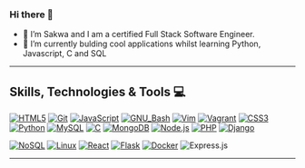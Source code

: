 ### Hi there 👋


- 🔭 I’m Sakwa and I am a certified Full Stack Software Engineer.
- 🌱 I’m currently bulding cool applications whilst learning Python, Javascript, C and SQL

---

## Skills, Technologies & Tools :computer:

[![HTML5](https://img.shields.io/badge/HTML5-E34F26?style=for-the-badge&logo=html5&labelColor=282828)](https://developer.mozilla.org/en-US/docs/Web/HTML)
[![Git](https://img.shields.io/badge/Git-F05032?style=for-the-badge&logo=git&labelColor=282828)](https://git-scm.com/)
[![JavaScript](https://img.shields.io/badge/JavaScript-F7DF1E?style=for-the-badge&logo=javascript&labelColor=282828)](https://developer.mozilla.org/en-US/docs/Web/javascript)
[![GNU_Bash](https://img.shields.io/badge/GNU%20Bash-4EAA25?style=for-the-badge&logo=gnu-bash&labelColor=282828)](https://www.gnu.org/software/bash/)
[![Vim](https://img.shields.io/badge/Vim-019733?style=for-the-badge&logo=vim&labelColor=282828)](https://www.vim.org/)
[![Vagrant](https://img.shields.io/badge/Vagrant-1563FF?style=for-the-badge&logo=vagrant&labelColor=282828)](https://www.vagrantup.com/)
[![CSS3](https://img.shields.io/badge/CSS3-1572B6?style=for-the-badge&logo=css3&labelColor=282828)](https://developer.mozilla.org/en-US/docs/Web/CSS/)
[![Python](https://img.shields.io/badge/Python-3776AB?style=for-the-badge&logo=python&labelColor=282828)](https://www.python.org/)
[![MySQL](https://img.shields.io/badge/MySQL-4479A1?style=for-the-badge&logo=mysql&labelColor=282828)](https://www.mysql.com/)
[![C](https://img.shields.io/badge/Language-A8B9CC?style=for-the-badge&logo=c&labelColor=282829)](https://www.gnu.org/software/gnu-c-manual/gnu-c-manual.html)
[![MongoDB](https://img.shields.io/badge/MongoDB-47A248?style=for-the-badge&logo=mongodb&labelColor=282828)](https://www.mongodb.com/)
[![Node.js](https://img.shields.io/badge/Node.js-339933?style=for-the-badge&logo=node.js&labelColor=282828)](https://nodejs.org/)
[![PHP](https://img.shields.io/badge/PHP-777BB4?style=for-the-badge&logo=php&labelColor=282828)](https://www.php.net/)
[![Django](https://img.shields.io/badge/Django-092E20?style=for-the-badge&logo=django&logoColor=white)](https://www.djangoproject.com/)

[![NoSQL](https://img.shields.io/badge/NoSQL-02569B?style=for-the-badge&logo=nosql&labelColor=282828)](https://en.wikipedia.org/wiki/NoSQL)
[![Linux](https://img.shields.io/badge/Linux-FCC624?style=for-the-badge&logo=linux&labelColor=282828)](https://www.linux.org/)
[![React](https://img.shields.io/badge/React-61DAFB?style=for-the-badge&logo=react&labelColor=282828)](https://reactjs.org/)
[![Flask](https://img.shields.io/badge/Flask-000000?style=for-the-badge&logo=flask&labelColor=282828)](https://flask.palletsprojects.com/)
[![Docker](https://img.shields.io/badge/Docker-2496ED?style=for-the-badge&logo=docker&labelColor=282828)](https://www.docker.com/)
![Express.js](https://img.shields.io/badge/Express.js-000000?style=for-the-badge&logo=express&logoColor=white)



---
